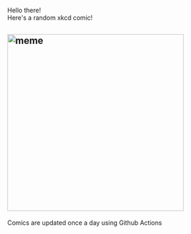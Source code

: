 Hello there! <br>Here's a random xkcd comic!<br>
## <img src="https://imgs.xkcd.com/comics/angular_size.png" alt="meme" width="400"/><br>
Comics are updated once a day using Github Actions